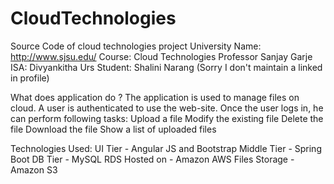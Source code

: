 # CloudTechnologies
Source Code of cloud technologies project
University Name: http://www.sjsu.edu/ 
Course: Cloud Technologies
Professor Sanjay Garje 
ISA: Divyankitha Urs
Student: Shalini Narang (Sorry I don't maintain a linked in profile)


What does application do ?
The application is used to manage files on cloud. A user is authenticated to use the web-site. Once the user logs in, he can perform following tasks:
Upload a file
Modify the existing file
Delete the file
Download the file
Show a list of uploaded files

Technologies Used:
UI Tier - Angular JS and Bootstrap
Middle Tier - Spring Boot 
DB Tier - MySQL RDS
Hosted on - Amazon AWS
Files Storage - Amazon S3
